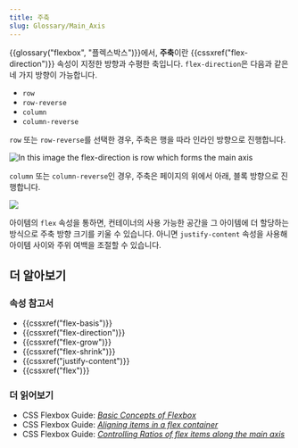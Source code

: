 ```yaml
---
title: 주축
slug: Glossary/Main_Axis
---
```

{{glossary("flexbox", "플렉스박스")}}에서, **주축**이란 {{cssxref("flex-direction")}} 속성이 지정한 방향과 수평한 축입니다. `flex-direction`은 다음과 같은 네 가지 방향이 가능합니다.

- `row`
- `row-reverse`
- `column`
- `column-reverse`

`row` 또는 `row-reverse`를 선택한 경우, 주축은 행을 따라 인라인 방향으로 진행합니다.

![In this image the flex-direction is row which forms the main axis](basics1.png)

`column` 또는 `column-reverse`인 경우, 주축은 페이지의 위에서 아래, 블록 방향으로 진행합니다.

![](basics2.png)

아이템의 `flex` 속성을 통하면, 컨테이너의 사용 가능한 공간을 그 아이템에 더 할당하는 방식으로 주축 방향 크기를 키울 수 있습니다. 아니면 `justify-content` 속성을 사용해 아이템 사이와 주위 여백을 조절할 수 있습니다.

## 더 알아보기

### 속성 참고서

- {{cssxref("flex-basis")}}
- {{cssxref("flex-direction")}}
- {{cssxref("flex-grow")}}
- {{cssxref("flex-shrink")}}
- {{cssxref("justify-content")}}
- {{cssxref("flex")}}

### 더 읽어보기

- CSS Flexbox Guide: _[Basic Concepts of Flexbox](/ko/docs/Web/CSS/CSS_Flexible_Box_Layout/Basic_Concepts_of_Flexbox)_
- CSS Flexbox Guide: _[Aligning items in a flex container](/ko/docs/Web/CSS/CSS_Flexible_Box_Layout/Aligning_Items_in_a_Flex_Container)_
- CSS Flexbox Guide: _[Controlling Ratios of flex items along the main axis](/ko/docs/Web/CSS/CSS_Flexible_Box_Layout/Controlling_Ratios_of_Flex_Items_Along_the_Main_Ax)_
